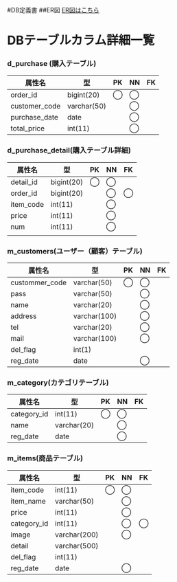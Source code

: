 #DB定義書
##ER図
[ER図はこちら](https://github.com/Aso2001159/2021sys-design/blob/main/sample%20ER.md)

# DBテーブルカラム詳細一覧


### d_purchase (購入テーブル)
|属性名|型|PK|NN|FK|
|---|---|---|---|---|
|order_id|bigint(20)|◯|◯||
|customer_code|varchar(50)||◯||
|purchase_date|date||◯||
|total_price|int(11)||◯||

### d_purchase_detail(購入テーブル詳細)
|属性名|型|PK|NN|FK|
|---|---|---|---|---|
|detail_id|bigint(20)|◯|◯||
|order_id|bigint(20)||◯|◯||
|item_code|int(11)||◯||
|price|int(11)||◯||
|num|int(11)||◯||
||||||

### m_customers(ユーザー（顧客）テーブル)
|属性名|型|PK|NN|FK|
|---|---|---|---|---|
|custommer_code|varchar(50)|◯|◯||
|pass|varchar(50)||◯||
|name|varchar(20)||◯||
|address|varchar(100)||◯||
|tel|varchar(20)||◯||
|mail|varchar(100)||◯||
|del_flag|int(1)||||
|reg_date|date||◯||

### m_category(カテゴリテーブル)
|属性名|型|PK|NN|FK|
|---|---|---|---|---|
|category_id|int(11)|◯|◯||
|name|varchar(20)||◯||
|reg_date|date||◯||

### m_items(商品テーブル)
|属性名|型|PK|NN|FK|
|---|---|---|---|---|
|item_code|int(11)|◯|◯||
|item_name|varchar(50)||◯||
|price|int(11)||◯||
|category_id|int(11)||◯|◯|
|image|varchar(200)||◯||
|detail|varchar(500)||||
|del_flag|int(11)||||
|reg_date|date||◯||
